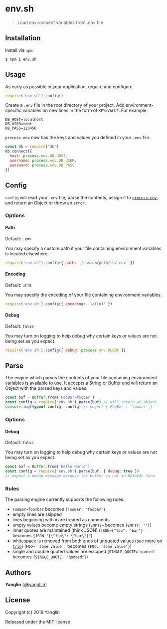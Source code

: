 # env.sh
> Load environment variables from .env file


## Installation

Install via `npm`:

```
$ npm i env.sh
```



## Usage

As early as possible in your application, require and configure.

```javascript
require('env.sh').config()
```

Create a `.env` file in the root directory of your project. Add
environment-specific variables on new lines in the form of `KEY=VALUE`.
For example:

```dosini
DB_HOST=localhost
DB_USER=root
DB_PASS=123456
```

`process.env` now has the keys and values you defined in your `.env` file.

```javascript
const db = require('db')
db.connect({
  host: process.env.DB_HOST,
  username: process.env.DB_USER,
  password: process.env.DB_PASS
})
```



## Config

`config` will read your `.env` file, parse the contents, assign it to
[`process.env`](https://nodejs.org/docs/latest/api/process.html#process_process_env),
and return an Object or throw an `error`.


### Options

#### Path

Default: `.env`

You may specify a custom path if your file containing environment variables is located elsewhere.

```js
require('env.sh').config({ path: '/custom/path/to/.env' })
```

#### Encoding

Default: `utf8`

You may specify the encoding of your file containing environment variables.

```js
require('env.sh').config({ encoding: 'latin1' })
```

#### Debug

Default: `false`

You may turn on logging to help debug why certain keys or values are not being set as you expect.

```js
require('env.sh').config({ debug: process.env.DEBUG })
```


## Parse

The engine which parses the contents of your file containing environment
variables is available to use. It accepts a String or Buffer and will return
an Object with the parsed keys and values.

```js
const buf = Buffer.from('FooBar=foobar')
const config = require('env.sh').parse(buf) // will return an object
console.log(typeof config, config) // object { FooBar : 'foobar' }
```

### Options

#### Debug

Default: `false`

You may turn on logging to help debug why certain keys or values are not being set as you expect.

```js
const buf = Buffer.from('hello world')
const config = require('env.sh').parse(buf, { debug: true })
// expect a debug message because the buffer is not in KEY=VAL form
```

### Rules

The parsing engine currently supports the following rules:

- `FooBar=foorbar` becomes `{FooBar: 'foobar'}`
- empty lines are skipped
- lines beginning with `#` are treated as comments
- empty values become empty strings (`EMPTY=` becomes `{EMPTY: ''}`)
- inner quotes are maintained (think JSON) (`JSON={"foo": "bar"}` becomes `{JSON:"{\"foo\": \"bar\"}"`)
- whitespace is removed from both ends of unquoted values (see more on [`trim`](https://developer.mozilla.org/en-US/docs/Web/JavaScript/Reference/Global_Objects/String/Trim)) (`FOO=  some value  ` becomes `{FOO: 'some value'}`)
- single and double quoted values are escaped (`SINGLE_QUOTE='quoted'` becomes `{SINGLE_QUOTE: "quoted"}`)



## Authors

**Yanglin** ([i@yangl.in](mailto:mail@yanglin.me))


## License

Copyright (c) 2019 Yanglin

Released under the MIT license
